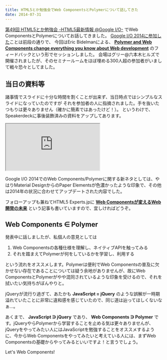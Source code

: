 ```yaml
---
title: HTML5とか勉強会でWeb ComponentsとPolymerについて話してきた
date: 2014-07-31
---
```


[第49回 HTML5とか勉強会 -HTML5最新情報 @Google I/O-](https://atnd.org/events/53826) でWeb ComponentsとPolymerについてお話してきました。
[Google I/O 2014に参加した](/posts/2014/google-io-2014/)ことは前段の通りで、
今回はEric Bidelmanによる、 [**Polymer and Web Components change everything you know about Web development**](http://youtu.be/8OJ7ih8EE7s) のフィードバックという形でセッションしました。
会場はグリー@六本木ヒルズで開催されましたが、そのセミナールームをほぼ埋める300人超の参加者がいまして戦々恐々としてました。

## 当日の資料等

諸事情でスライドに十分な時間を割くことが出来ず、当日時点ではシンプルなスライドになっていたのですが
それを参加者の人に指摘されました。手を抜いたつもりは更々ありません（確かに簡素ではあったけど！）。
というわけで、Speakerdeckに事後装飾済みの資料をアップしてあります。

<iframe loading="lazy" class="dropshadow speakerdeck-iframe" src="https://speakerdeck.com/player/68ef20c0f9bf013175412a749889ce68" title="Web Components changes Web Development" allowfullscreen="true" style="aspect-ratio: 560 / 420;" data-ratio="1.3333333333333333"></iframe>

Google I/O 2014でのWeb Components/Polymerに関する新ネタとしては、やはりMaterial DesignからのPaper Elementsが色濃かったような印象で、その他は2014年の状況に合わせてアップデートされた内容でした。

フォローアップも兼ねてHTML5 Experts.jpに [**Web Componentsが変えるWeb開発の未来**](http://html5experts.jp/1000ch/8906/) という記事も書いていますので、宜しければどうぞ。

## Web Components ∈ Polymer

発表中に話しましたが、私個人の意見としては

1. Web Componentsの各種仕様を理解し、ネイティブAPIを触ってみる
2. それを踏まえてPolymerが何をしているかを学習し、利用する

という流れをオススメします。Polymerは便利でWeb Componentsの普及に欠かせない存在であることについては疑う余地がありませんが、故にWeb ComponentsとPolymerがやや混同されているような印象を受けるので、それを拭いたい気持ちがぼんやりと。

jQueryが流行り過ぎて、あたかも **JavaScript = jQuery** のような誤解が一時期溢れていたことに非常に違和感を感じていたので、同じ道は辿ってほしくないなぁ…。

あくまで、 **JavaScript ∋ jQuery** であり、 **Web Components ∋ Polymer** です。jQueryやらPolymerから学習することを止める気は更々ありませんが、jQueryをやってみたい人にはJavaScriptを勉強することをオススメするように、今からWeb Componentsをやってみたいと考えている人には、まずWeb Componentsの基礎からやってみるといいですよ！と言うでしょう。

Let's Web Components!
